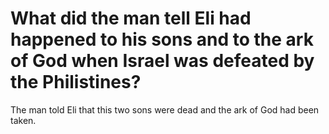 # What did the man tell Eli had happened to his sons and to the ark of God when Israel was defeated by the Philistines?

The man told Eli that this two sons were dead and the ark of God had been taken.
